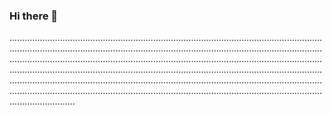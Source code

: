 ### Hi there 👋

..................................................................................................................................................................................................................................................................................................................................................................................................................................................................................................................................................................................................................................................................................................................................................................................................